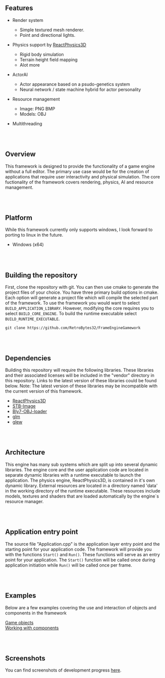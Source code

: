 ## Features

- Render system
  - Simple textured mesh renderer.
  - Point and directional lights.

- Physics support by <a href="https://github.com/DanielChappuis/reactphysics3d">ReactPhysics3D</a>⁭
  - Rigid body simulation
  - Terrain height field mapping
  - Alot more

- ActorAI
  - Actor appearance based on a psudo-genetics system
  - Neural network / state machine hybrid for actor personality

- Resource management
  - Image: PNG BMP
  - Models: OBJ

- Multithreading


<br><br/>


## Overview
 This framework is designed to provide the functionality of a game engine without a full editor. The primary use case would be for the creation of applications that require user interactivity and physical simulation. The core fuctionality of the framework covers rendering, physics, AI and resource management.


<br><br/>


## Platform
While this framework currently only supports windows, I look forward to porting to linux in the future.
- Windows (x64)


<br><br/>


##  Building the repository
First, clone the repository with git. You can then use cmake to generate the project files of your choice. You have three primary build options in cmake. Each option will generate a project file which will compile the selected part of the framework. To use the framework you would want to select `BUILD_APPLICATION_LIBRARY`. However, modifying the core requires you to select `BUILD_CORE_ENGINE`. To build the runtime executable select `BUILD_RUNTIME_EXECUTABLE`.

```
git clone https://github.com/RetroBytes32/FrameEngineGamework
```


<br><br/>


## Dependencies
Building this repository will require the following libraries. These libraries and their associated licenses will be included in the "vendor" directory in this repository.
Links to the latest version of these libraries could be found below. Note: The latest version of these libraries may be incompatible with the current version of this framework.

* <a href="https://github.com/DanielChappuis/reactphysics3d">ReactPhysics3D</a>⁭
* <a href="https://github.com/nothings/stb">STB-Image</a>⁭
* <a href="https://github.com/Bly7/OBJ-Loader">Bly7-OBJ-loader</a>⁭
* <a href="https://github.com/icaven/glm">glm</a>⁭
* <a href="https://github.com/nigels-com/glew">glew</a>⁭



<br><br/>


## Architecture
 This engine has many sub systems which are split up into several dynamic libraries. The engine core and the user application code are located in separate dynamic libraries with a runtime executable to launch the application. The physics engine, ReactPhysics3D, is contained in it's own dynamic library. External resources are located in a directory named 'data' in the working directory of the runtime executable. These resources include models, textures and shaders that are loaded automatically by the engine`s resource manager.


<br><br/>


## Application entry point
The source file "Application.cpp" is the application layer entry point and the starting point for your application code.
The framework will provide you with the functions `Start()` and `Run()`. These functions will serve as an entry point for your application.
The `Start()` function will be called once during application initiation while `Run()` will be called once per frame.


<br><br/>


## Examples
Below are a few examples covering the use and interaction of objects and components in the framework

[Game objects](https://github.com/RetroBytes32/FrameEngineGamework/wiki/Game-objects)
<br>
[Working with components](https://github.com/RetroBytes32/FrameEngineGamework/wiki/Working-with-components)


<br><br/>


## Screenshots
You can find screenshots of development progress [here](https://github.com/RetroBytes32/GameEngineFramework/wiki/Screenshots).


<br><br/>

